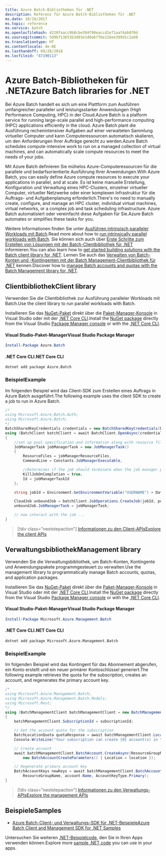 ```yaml
---
title: Azure Batch-Bibliotheken für .NET
description: Referenz für Azure Batch-Bibliotheken für .NET
ms.date: 10/19/2017
ms.topic: reference
ms.service: batch
ms.openlocfilehash: 4220faacc9b8cbe394f98eaccd1e71aaf4ab8f0d
ms.sourcegitcommit: 5d9b713653b3d03e1d0a67f6e126ee399d1c2a60
ms.translationtype: HT
ms.contentlocale: de-DE
ms.lasthandoff: 09/26/2018
ms.locfileid: "47190113"
---
```

# <a name="azure-batch-libraries-for-net"></a><span data-ttu-id="50073-103">Azure Batch-Bibliotheken für .NET</span><span class="sxs-lookup"><span data-stu-id="50073-103">Azure Batch libraries for .NET</span></span>

<span data-ttu-id="50073-104">Bei Azure Batch handelt es sich um eine Plattform zum Ausführen umfangreicher paralleler und leistungsstarker Anwendungen (High Performance Computing, HPC) in der Cloud.</span><span class="sxs-lookup"><span data-stu-id="50073-104">Azure Batch is a platform service for running large-scale parallel and high-performance computing (HPC) applications efficiently in the cloud.</span></span> <span data-ttu-id="50073-105">Azure Batch plant die Ausführung rechenintensiver Aufgaben auf einer verwalteten Sammlung virtueller Computer und kann Computeressourcen automatisch skalieren, um den Anforderungen Ihrer Aufträge gerecht zu werden.</span><span class="sxs-lookup"><span data-stu-id="50073-105">Azure Batch schedules compute-intensive work to run on a managed collection of virtual machines, and can automatically scale compute resources to meet the needs of your jobs.</span></span>

<span data-ttu-id="50073-106">Mit Azure Batch definieren Sie mühelos Azure-Computeressourcen für die parallele und bedarfsorientierte Ausführung Ihrer Anwendungen.</span><span class="sxs-lookup"><span data-stu-id="50073-106">With Azure Batch, you can easily define Azure compute resources to execute your applications in parallel, and at scale.</span></span> <span data-ttu-id="50073-107">Es ist keine manuelle Erstellung, Konfiguration und Verwaltung eines HPC-Clusters, einzelner virtueller Computer, virtueller Netzwerke oder einer komplexen Infrastruktur für die Auftrags- und Aufgabenplanung erforderlich.</span><span class="sxs-lookup"><span data-stu-id="50073-107">There's no need to manually create, configure, and manage an HPC cluster, individual virtual machines, virtual networks, or a complex job and task scheduling infrastructure.</span></span> <span data-ttu-id="50073-108">Azure Batch automatisiert oder vereinfacht diese Aufgaben für Sie.</span><span class="sxs-lookup"><span data-stu-id="50073-108">Azure Batch automates or simplifies these tasks for you.</span></span>

<span data-ttu-id="50073-109">Weitere Informationen finden Sie unter [Ausführen intrinsisch paralleler Workloads mit Batch](/azure/batch/batch-technical-overview).</span><span class="sxs-lookup"><span data-stu-id="50073-109">Read more about how to [run intrinsically parallel workloads with Batch](/azure/batch/batch-technical-overview).</span></span> <span data-ttu-id="50073-110">Sie können sich auch über [Erste Schritte zum Erstellen von Lösungen mit der Batch-Clientbibliothek für .NET](/azure/batch/batch-dotnet-get-started) informieren.</span><span class="sxs-lookup"><span data-stu-id="50073-110">You can also learn how to [get started building solutions with the Batch client library for .NET](/azure/batch/batch-dotnet-get-started).</span></span> <span data-ttu-id="50073-111">Lernen Sie auch das [Verwalten von Batch-Konten und -Kontingenten mit der Batch Management-Clientbibliothek für .NET](/azure/batch/batch-management-dotnet) kennen.</span><span class="sxs-lookup"><span data-stu-id="50073-111">Discover how to [manage Batch accounts and quotas with the Batch Management library for .NET](/azure/batch/batch-management-dotnet).</span></span>

## <a name="client-library"></a><span data-ttu-id="50073-112">Clientbibliothek</span><span class="sxs-lookup"><span data-stu-id="50073-112">Client library</span></span>

<span data-ttu-id="50073-113">Verwenden Sie die Clientbibliothek zur Ausführung paralleler Workloads mit Batch.</span><span class="sxs-lookup"><span data-stu-id="50073-113">Use the client library to run parallel workloads with Batch.</span></span>

<span data-ttu-id="50073-114">Installieren Sie das [NuGet-Paket](https://www.nuget.org/packages/Azure.Batch) direkt über die [Paket-Manager-Konsole][PackageManager] in Visual Studio oder mit der [.NET Core CLI][DotNetCLI].</span><span class="sxs-lookup"><span data-stu-id="50073-114">Install the [NuGet package](https://www.nuget.org/packages/Azure.Batch) directly from the Visual Studio [Package Manager console][PackageManager] or with the [.NET Core CLI][DotNetCLI].</span></span>

#### <a name="visual-studio-package-manager"></a><span data-ttu-id="50073-115">Visual Studio-Paket-Manager</span><span class="sxs-lookup"><span data-stu-id="50073-115">Visual Studio Package Manager</span></span>

```powershell
Install-Package Azure.Batch
```

#### <a name="net-core-cli"></a><span data-ttu-id="50073-116">.NET Core CLI</span><span class="sxs-lookup"><span data-stu-id="50073-116">.NET Core CLI</span></span>

```bash
dotnet add package Azure.Batch
```

### <a name="example"></a><span data-ttu-id="50073-117">Beispiel</span><span class="sxs-lookup"><span data-stu-id="50073-117">Example</span></span>

<span data-ttu-id="50073-118">Im folgenden Beispiel wird das Client-SDK zum Erstellen eines Auftrags in Azure Batch ausgeführt.</span><span class="sxs-lookup"><span data-stu-id="50073-118">The following example uses the client SDK to create a job to run in Azure Batch.</span></span>

```csharp
/*
using Microsoft.Azure.Batch.Auth;
using Microsoft.Azure.Batch;
*/
BatchSharedKeyCredentials credentials = new BatchSharedKeyCredentials(batchUrl, accountName, accountKey);
using (BatchClient batchClient = await BatchClient.OpenAsync(credentials))
{
    //set up pool specification and information along with resource files here
    JobManagerTask jobManagerTask = new JobManagerTask()
    {
        ResourceFiles = jobManagerResourceFiles,
        CommandLine = Constants.JobManagerExecutable,

        //Determines if the job should terminate when the job manager process exits.
        KillJobOnCompletion = true,
        Id = jobManagerTaskId
    };

    string jobId = Environment.GetEnvironmentVariable("USERNAME") + DateTime.UtcNow.ToString("yyyyMMdd-HHmmss");

    CloudJob unboundJob = batchClient.JobOperations.CreateJob(jobId, poolInformation);
    unboundJob.JobManagerTask = jobManagerTask;

    // now interact with the job ...
}
```

> [!div class="nextstepaction"]
> [<span data-ttu-id="50073-119">Informationen zu den Client-APIs</span><span class="sxs-lookup"><span data-stu-id="50073-119">Explore the client APIs</span></span>](/dotnet/api/overview/azure/batch/client)

## <a name="management-library"></a><span data-ttu-id="50073-120">Verwaltungsbibliothek</span><span class="sxs-lookup"><span data-stu-id="50073-120">Management library</span></span>

<span data-ttu-id="50073-121">Verwenden Sie die Verwaltungsbibliothek, um Batch-Konten, Kontingente und Anwendungspakete programmgesteuert zu verwalten.</span><span class="sxs-lookup"><span data-stu-id="50073-121">Use the management library to programmatically manage Batch accounts, quotas, and application packages.</span></span>

<span data-ttu-id="50073-122">Installieren Sie das [NuGet-Paket](https://www.nuget.org/packages/Microsoft.Azure.Management.Batch) direkt über die [Paket-Manager-Konsole][PackageManager] in Visual Studio oder mit der [.NET Core CLI][DotNetCLI].</span><span class="sxs-lookup"><span data-stu-id="50073-122">Install the [NuGet package](https://www.nuget.org/packages/Microsoft.Azure.Management.Batch) directly from the Visual Studio [Package Manager console][PackageManager] or with the [.NET Core CLI][DotNetCLI].</span></span>

#### <a name="visual-studio-package-manager"></a><span data-ttu-id="50073-123">Visual Studio-Paket-Manager</span><span class="sxs-lookup"><span data-stu-id="50073-123">Visual Studio Package Manager</span></span>

```powershell
Install-Package Microsoft.Azure.Management.Batch
```

#### <a name="net-core-cli"></a><span data-ttu-id="50073-124">.NET Core CLI</span><span class="sxs-lookup"><span data-stu-id="50073-124">.NET Core CLI</span></span>

```bash
dotnet add package Microsoft.Azure.Management.Batch
```

### <a name="example"></a><span data-ttu-id="50073-125">Beispiel</span><span class="sxs-lookup"><span data-stu-id="50073-125">Example</span></span>

<span data-ttu-id="50073-126">Im folgenden Beispiel wird das Kontingent für das Abonnement abgerufen, ein Konto erstellt und ein neuer primärer Kontoschlüssel generiert.</span><span class="sxs-lookup"><span data-stu-id="50073-126">The following example retrieves the quota for the subscription, creates an account, and regenerates the primary account key.</span></span>

```csharp
/*
using Microsoft.Azure.Management.Batch;
using Microsoft.Azure.Management.Batch.Models;
using Microsoft.Rest;
*/
using (BatchManagementClient batchManagementClient = new BatchManagementClient(new TokenCredentials(accessToken)))
{
    batchManagementClient.SubscriptionId = subscriptionId;

    // Get the account quota for the subscription
    BatchLocationQuota quotaResponse = await batchManagementClient.Location.GetQuotasAsync(location);
    Console.WriteLine("Your subscription can create {0} account(s) in the {1} region.", quotaResponse.AccountQuota, location);

    // Create account
    await batchManagementClient.BatchAccount.CreateAsync(ResourceGroupName, accountName, 
        new BatchAccountCreateParameters() { Location = location });

    // Regenerate primary account key
    BatchAccountKeys newKeys = await batchManagementClient.BatchAccount.RegenerateKeyAsync(
        ResourceGroupName, account.Name, AccountKeyType.Primary);
}
```

> [!div class="nextstepaction"]
> [<span data-ttu-id="50073-127">Informationen zu den Verwaltungs-APIs</span><span class="sxs-lookup"><span data-stu-id="50073-127">Explore the management APIs</span></span>](/dotnet/api/overview/azure/batch/management)

## <a name="samples"></a><span data-ttu-id="50073-128">Beispiele</span><span class="sxs-lookup"><span data-stu-id="50073-128">Samples</span></span>

* [<span data-ttu-id="50073-129">Azure Batch-Client- und Verwaltungs-SDK für .NET-Beispiele</span><span class="sxs-lookup"><span data-stu-id="50073-129">Azure Batch Client and Management SDK for .NET Samples</span></span>](https://github.com/Azure/azure-batch-samples/tree/master/CSharp)

<span data-ttu-id="50073-130">Untersuchen Sie weiteren [.NET-Beispielcode](https://azure.microsoft.com/resources/samples/?platform=dotnet), den Sie in Ihren Apps verwenden können.</span><span class="sxs-lookup"><span data-stu-id="50073-130">Explore more [sample .NET code](https://azure.microsoft.com/resources/samples/?platform=dotnet) you can use in your apps.</span></span>

[PackageManager]: https://docs.microsoft.com/nuget/tools/package-manager-console
[DotNetCLI]: https://docs.microsoft.com/dotnet/core/tools/dotnet-add-package
